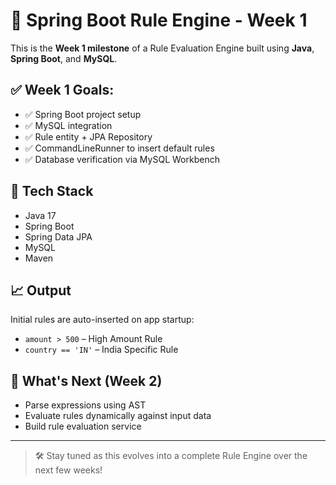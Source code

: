 # 🧠 Spring Boot Rule Engine - Week 1 

This is the **Week 1 milestone** of a Rule Evaluation Engine built using **Java**, **Spring Boot**, and **MySQL**.

## ✅ Week 1 Goals:
- ✅ Spring Boot project setup
- ✅ MySQL integration
- ✅ Rule entity + JPA Repository
- ✅ CommandLineRunner to insert default rules
- ✅ Database verification via MySQL Workbench

## 📂 Tech Stack
- Java 17
- Spring Boot
- Spring Data JPA
- MySQL
- Maven

## 📈 Output
Initial rules are auto-inserted on app startup:
- `amount > 500` – High Amount Rule
- `country == 'IN'` – India Specific Rule

## 🚀 What's Next (Week 2)
- Parse expressions using AST
- Evaluate rules dynamically against input data
- Build rule evaluation service

---

> 🛠 Stay tuned as this evolves into a complete Rule Engine over the next few weeks!

